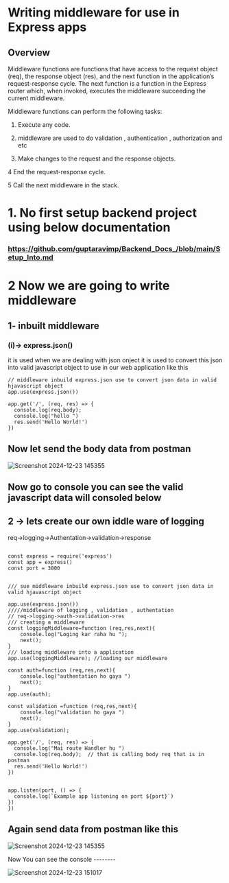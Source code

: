 # Writing middleware for use in Express apps
## Overview

Middleware functions are functions that have access to the request object (req), the response object (res), and the next function in the application’s request-response cycle. The next function is a function in the Express router which, when invoked, executes the middleware succeeding the current middleware.


Middleware functions can perform the following tasks:


1. Execute any code.
2. middleware are used to do validation , authentication , authorization and etc 

3. Make changes to the request and the response objects.

4 End the request-response cycle.

5 Call the next middleware in the stack.
# 1. No first setup backend project using below documentation 
### https://github.com/guptaravimp/Backend_Docs_/blob/main/Setup_Into.md
# 2 Now we are going to write middleware 
## 1- inbuilt middleware 
### (i)-> express.json() 
it is used when we are dealing with json onject 
it is used to convert this json into valid javascript object to use in our web application 
like this 
```
// middleware inbuild express.json use to convert json data in valid hjavascript object
app.use(express.json())

app.get('/', (req, res) => {
  console.log(req.body);
  console.log("hello ")
  res.send('Hello World!')
})

```
## Now let send the body data from postman 
![Screenshot 2024-12-23 145355](https://github.com/user-attachments/assets/495df674-e973-4f58-b8cc-98390db9d704)
## Now go to console you can see the valid javascript data will consoled below 
## 2 -> lets create our own  iddle ware of logging 
req->logging->Authentation->validation->response 
```

const express = require('express')
const app = express()
const port = 3000


/// sue middleware inbuild express.json use to convert json data in valid hjavascript object 

app.use(express.json())
/////middleware of logging , validation , authentation
// req->logging->auth->validation->res  
/// creating a middleware 
const loggingMiddleware=function (req,res,next){
    console.log("Loging kar raha hu ");
    next();
}
/// loading middleware into a application 
app.use(loggingMiddleware); //loading our middleware

const auth=function (req,res,next){
    console.log("authentation ho gaya ")
    next();
}
app.use(auth);

const validation =function (req,res,next){
    console.log("validation ho gaya ")
    next();
}
app.use(validation);

app.get('/', (req, res) => {
  console.log("Mai route Handler hu ")
  console.log(req.body);  // that is calling body req that is in postman 
  res.send('Hello World!')
})


app.listen(port, () => {
  console.log(`Example app listening on port ${port}`)
})
})
```
## Again send data from postman like this 
![Screenshot 2024-12-23 145355](https://github.com/user-attachments/assets/495df674-e973-4f58-b8cc-98390db9d704)

Now You can see the console --------

![Screenshot 2024-12-23 151017](https://github.com/user-attachments/assets/f2205821-d4fc-454d-a513-3957758ad6ef)



